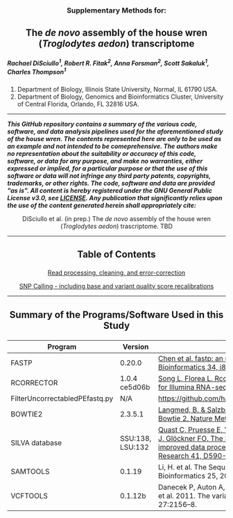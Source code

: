 <h3><p align="center">Supplementary Methods for:</p></h3>
<h2><p align="center">The <i>de novo</i> assembly of the house wren (<i>Troglodytes aedon</i>) transcriptome</p></h2>

<I><h5>Rachael DiSciullo<sup>1</sup>, Robert R. Fitak<sup>2</sup>, Anna Forsman<sup>2</sup>, Scott Sakaluk<sup>1</sup>, Charles Thompson<sup>1</sup></h5></I>

1. Department of Biology, Illinois State University, Normal, IL 61790 USA.
2. Department of Biology, Genomics and Bioinformatics Cluster, University of Central Florida, Orlando, FL 32816 USA.

***
___This GitHub repository contains a summary of the various code, software, and data analysis pipelines used for the aforementioned study of the house wren. The contents represented here are only to be used as an example and not intended to be comeprehensive. The authors make no representation about the suitability or accuracy of this code, software, or data for any purpose, and make no warranties, either expressed or implied, for a particular purpose or that the use of this software or data will not infringe any third party patents, copyrights, trademarks, or other rights. The code, software and data are provided "as is". All content is hereby registered under the GNU General Public License v3.0, see [LICENSE](./LICENSE). Any publication that significantly relies upon the use of the content generated herein shall appropriately cite:___

<p align="center">DiSciullo et al. (in prep.) The <i>de novo</i> assembly of the house wren (<i>Troglodytes aedon</i>) trascriptome. TBD</p>

***
  
<h2><p align="center">Table of Contents</p></h2>
<div align="center">
 
[Read processing, cleaning, and error-correction](./read_processing.md)

[SNP Calling - including base and variant quality score recalibrations](./SNP-calling.md)

</div>

***

<h2><p align="center">Summary of the Programs/Software Used in this Study</p></h2>  

| Program | Version | Citation |
| --- | --- | --- |
| FASTP | 0.20.0 | [Chen et al. fastp: an ultra-fast all-in-one FASTQ preprocessor. Bioinformatics 34, i884–i890 (2018).](https://doi.org/10.1093/bioinformatics/bty560) |
| RCORRECTOR | 1.0.4 ce5d06b | [Song L, Florea L. Rcorrector: Efficient and accurate error correction for Illumina RNA-seq reads. GigaScience 4, 48 (2015).](https://doi.org/10.1186/s13742-015-0089-y) |
| FilterUncorrectabledPEfastq.py | N/A | https://github.com/harvardinformatics/TranscriptomeAssemblyTools |
| BOWTIE2 | 2.3.5.1 | [Langmed, B. & Salzberg, SL. Fast gapped-read alignment with Bowtie 2. Nature Methods 9(4), 357–359 (2012](https://dx.doi.org/10.1038%2Fnmeth.1923) |
| SILVA database | SSU:138, LSU:132 | [Quast C, Pruesse E, Yilmaz P, Gerken J, Schweer T, Yarza P, Peplies J, Glöckner FO. The SILVA ribosomal RNA gene database project: improved data processing and web-based tools. Nucleic Acids Research 41, D590-D596 (2013)](http://nar.oxfordjournals.org/content/41/D1/D590) |
| SAMTOOLS | 0.1.19 | Li, H. et al. The Sequence Alignment/Map format and SAMtools. Bioinformatics 25, 2078-2079 (2009). |
| VCFTOOLS | 0.1.12b | Danecek P, Auton A, Abecasis G, Albers CA, Banks E, DePristo MA, et al. 2011. The variant call format and VCFtools. Bioinformatics. 27:2156–8. |

